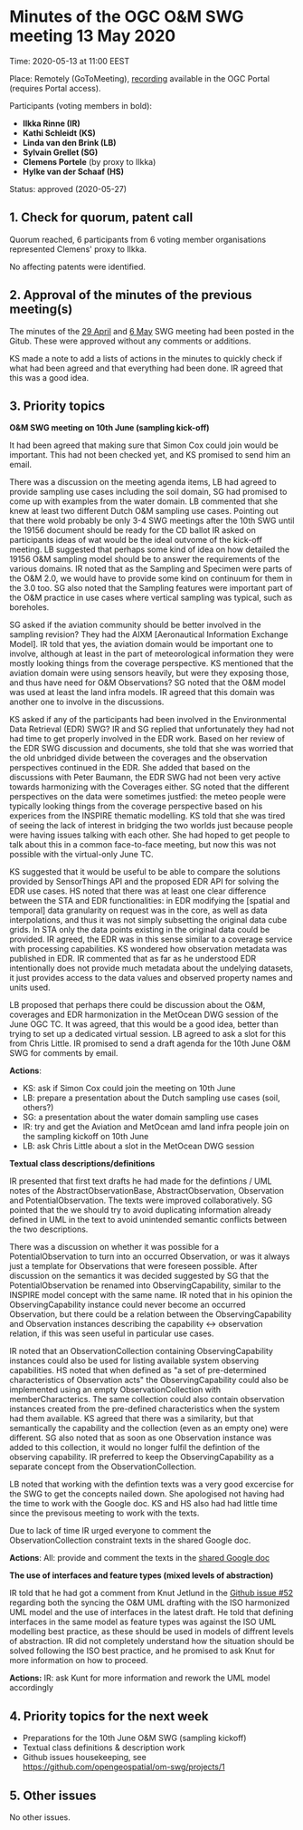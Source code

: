 # Minutes of the OGC O&M SWG meeting 13 May 2020

Time: 2020-05-13 at 11:00 EEST

Place: Remotely (GoToMeeting), [recording](https://portal.ogc.org/files/?artifact_id=93303) available in the OGC Portal (requires Portal access).

Participants (voting members in bold):

* **Ilkka Rinne (IR)**
* **Kathi Schleidt (KS)**
* **Linda van den Brink (LB)**
* **Sylvain Grellet (SG)** 
* **Clemens Portele** (by proxy to Ilkka)
* **Hylke van der Schaaf (HS)** 

Status: approved (2020-05-27)

## 1. Check for quorum, patent call
Quorum reached, 6 participants from 6 voting member organisations represented Clemens' proxy to Ilkka.

No affecting patents were identified.

## 2. Approval of the minutes of the previous meeting(s)
The minutes of the [29 April](https://github.com/opengeospatial/om-swg/blob/master/meetings/2020-04-29_om-swg_minutes.md) and [6 May](https://github.com/opengeospatial/om-swg/blob/master/meetings/2020-05-06_om-swg_minutes.md) SWG meeting had been posted in the Gitub. These were approved without any comments or additions.

KS made a note to add a lists of actions in the minutes to quickly check if what had been agreed and that everything had been done. IR agreed that this was a good idea.

## 3. Priority topics

**O&M SWG meeting on 10th June (sampling kick-off)**

It had been agreed that making sure that Simon Cox could join would be important. This had not been checked yet, and KS promised to send him an email.

There was a discussion on the meeting agenda items, LB had agreed to provide sampling use cases including the soil domain, SG had promised to come up with examples from the water domain. LB commented that she knew at least two different Dutch O&M sampling use cases. Pointing out that there wold probably be only 3-4 SWG meetings after the 10th SWG until the 19156 document should be ready for the CD ballot IR asked on participants ideas of wat would be the ideal outvome of the kick-off meeting. LB suggested that perhaps some kind of idea on how detailed the 19156 O&M sampling model should be to answer the requirements of the various domains. IR noted that as the Sampling and Specimen were parts of the O&M 2.0, we would have to provide some kind on continuum for them in the 3.0 too. SG also noted that the Sampling features were important part of the O&M practice in use cases where vertical sampling was typical, such as boreholes.

SG asked if the aviation community should be better involved in the sampling revision? They had the AIXM [Aeronautical Information Exchange Model]. IR told that yes, the aviation domain would be important one to involve, although at least in the part of meteorological information they were mostly looking things from the coverage perspective. KS mentioned that the aviation domain were using sensors heavily, but were they exposing those, and thus have need for O&M Observations? SG noted that the O&M model was used at least the land infra models. IR agreed that this domain was another one to involve in the discussions.

KS asked if any of the participants had been involved in the Environmental Data Retrieval (EDR) SWG? IR and SG replied that unfortunately they had not had time to get properly involved in the EDR work. Based on her review of the EDR SWG discussion and documents, she told that she was worried that the old unbridged divide between the coverages and the observation perspectives continued in the EDR. She added that based on the discussions with Peter Baumann, the EDR SWG had not been very active towards harmonizing with the Coverages either. SG noted that the different perspectives on the data were sometimes justfied: the meteo people were typically looking things from the coverage perspective based on his experices from the INSPIRE thematic modelling. KS told that she was tired of seeing the lack of interest in bridging the two worlds just because people were having issues talking with each other. She had hoped to get people to talk about this in a common face-to-face meeting, but now this was not possible with the virtual-only June TC.

KS suggested that it would be useful to be able to compare the solutions provided by SensorThings API and the proposed EDR API for solving the EDR use cases. HS noted that there was at least one clear difference between the STA and EDR functionalities: in EDR modifying the [spatial and temporal] data granularity on request was in the core, as well as data interpolations, and thus it was not simply subsetting the original data cube grids. In STA only the data points existing in the original data could be provided. IR agreed, the EDR was in this sense similar to a coverage service with processing capabilities. KS wondered how observation metadata was published in EDR. IR commented that as far as he understood EDR intentionally does not provide much metadata about the undelying datasets, it just provides access to the data values and observed property names and units used.

LB proposed that perhaps there could be discussion about the O&M, coverages and EDR harmonization in the MetOcean DWG session of the June OGC TC. It was agreed, that this would be a good idea, better than trying to set up a dedicated virtual session. LB agreed to ask a slot for this from Chris Little. IR promised to send a draft agenda for the 10th June O&M SWG for comments by email.

**Actions**:

* KS: ask if Simon Cox could join the meeting on 10th June
* LB: prepare a presentation about the Dutch sampling use cases (soil, others?)
* SG: a presentation about the water domain sampling use cases
* IR: try and get the Aviation and MetOcean amd land infra people join on the sampling kickoff on 10th June
* LB: ask Chris Little about a slot in the MetOcean DWG session 

**Textual class descriptions/definitions**

IR presented that first text drafts he had made for the defintions / UML notes of the AbstractObservationBase, AbstractObservation, Observation and PotentialObservation. The texts were improved collaboratively. SG pointed that the we should try to avoid duplicating information already defined in UML in the text to avoid unintended semantic conflicts between the two descriptions.

There was a discussion on whether it was possible for a PotentialObservation to turn into an occurred Observation, or was it always just a template for Observations that were foreseen possible. After discussion on the semantics it was decided suggested by SG that the PotentialObservation be renamed into ObservingCapability, similar to the INSPIRE model concept with the same name. IR noted that in his opinion the ObservingCapability instance could never become an occurred Observation, but there could be a relation between the ObservingCapability and Observation instances describing the capability <-> observation relation, if this was seen useful in particular use cases. 

IR noted that an ObservationCollection containing ObservingCapability instances could also be used for listing available system observing capabilities. HS noted that when defined as "a set of pre-determined characteristics of Observation acts" the ObservingCapability could also be implemented using an empty ObservationCollection with memberCharacterics. The same collection could also contain observation instances created from the pre-defined characteristics when the system had them available. KS agreed that there was a similarity, but that semantically the capability and the collection (even as an empty one) were different. SG also noted that as soon as one Observation instance was added to this collection, it would no longer fulfil the defintion of the observing capability. IR preferred to keep the ObservingCapability as a separate concept from the ObservationCollection.

LB noted that working with the defintion texts was a very good excercise for the SWG to get the concepts nailed down. She apologised not having had the time to work with the Google doc. KS and HS also had had little time since the previsous meeting to work with the texts.

Due to lack of time IR urged everyone to comment the ObservationCollection constraint texts in the shared Google doc.

**Actions**: All: provide and comment the texts in the [shared Google doc](https://docs.google.com/document/d/1rbtyRuJV56qZfo_YOhcNYi-VQ9Giyt7A-9vuuo01qLI/edit?usp=sharing)


**The use of interfaces and feature types (mixed levels of abstraction)**

IR told that he had got a comment from Knut Jetlund in the [Github issue #52](https://github.com/opengeospatial/om-swg/issues/52#issuecomment-627198143) regarding both the syncing the O&M UML drafting with the ISO harmonized UML model and the use of interfaces in the latest draft. He told that defining interfaces in the same model as feature types was against the ISO UML modelling best practice, as these should be used in models of diffrent levels of abstraction. IR did not completely understand how the situation should be solved following the ISO best practice, and he promised to ask Knut for more information on how to proceed. 

**Actions:** IR: ask Kunt for more information and rework the UML model accordingly

## 4. Priority topics for the next week

* Preparations for the 10th June O&M SWG (sampling kickoff)
* Textual class definitions & description work
* Github issues housekeeping, see https://github.com/opengeospatial/om-swg/projects/1

## 5. Other issues

No other issues.

